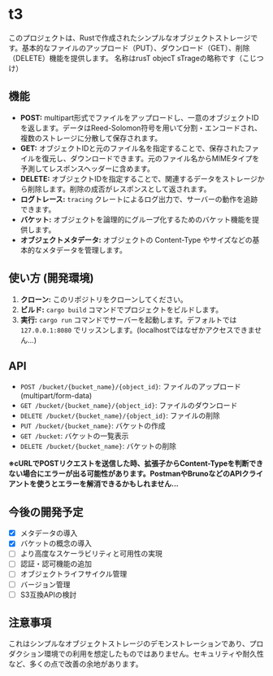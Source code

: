 # t3

このプロジェクトは、Rustで作成されたシンプルなオブジェクトストレージです。基本的なファイルのアップロード（PUT）、ダウンロード（GET）、削除（DELETE）機能を提供します。
名称はrusT objecT sTrageの略称です（こじつけ）

## 機能

* **POST:** multipart形式でファイルをアップロードし、一意のオブジェクトIDを返します。データはReed-Solomon符号を用いて分割・エンコードされ、複数のストレージに分散して保存されます。
* **GET:** オブジェクトIDと元のファイル名を指定することで、保存されたファイルを復元し、ダウンロードできます。元のファイル名からMIMEタイプを予測してレスポンスヘッダーに含めます。
* **DELETE:** オブジェクトIDを指定することで、関連するデータをストレージから削除します。削除の成否がレスポンスとして返されます。
* **ログトレース:** `tracing` クレートによるログ出力で、サーバーの動作を追跡できます。
* **バケット:** オブジェクトを論理的にグループ化するためのバケット機能を提供します。
* **オブジェクトメタデータ:** オブジェクトの Content-Type やサイズなどの基本的なメタデータを管理します。


## 使い方 (開発環境)

1.  **クローン:** このリポジトリをクローンしてください。
2.  **ビルド:** `cargo build` コマンドでプロジェクトをビルドします。
3.  **実行:** `cargo run` コマンドでサーバーを起動します。デフォルトでは `127.0.0.1:8080` でリッスンします。(localhostではなぜかアクセスできません...)

## API

* `POST /bucket/{bucket_name}/{object_id}`: ファイルのアップロード (multipart/form-data)
* `GET /bucket/{bucket_name}/{object_id}`: ファイルのダウンロード
* `DELETE /bucket/{bucket_name}/{object_id}`: ファイルの削除
* `PUT /bucket/{bucket_name}`: バケットの作成
* `GET /bucket`: バケットの一覧表示
* `DELETE /bucket/{bucket_name}`: バケットの削除

**※cURLでPOSTリクエストを送信した時、拡張子からContent-Typeを判断できない場合にエラーが出る可能性があります。PostmanやBrunoなどのAPIクライアントを使うとエラーを解消できるかもしれません...**

## 今後の開発予定

- [x] メタデータの導入
- [x] バケットの概念の導入
- [ ] より高度なスケーラビリティと可用性の実現
- [ ] 認証・認可機能の追加
- [ ] オブジェクトライフサイクル管理
- [ ] バージョン管理
- [ ] S3互換APIの検討

## 注意事項

これはシンプルなオブジェクトストレージのデモンストレーションであり、プロダクション環境での利用を想定したものではありません。セキュリティや耐久性など、多くの点で改善の余地があります。
